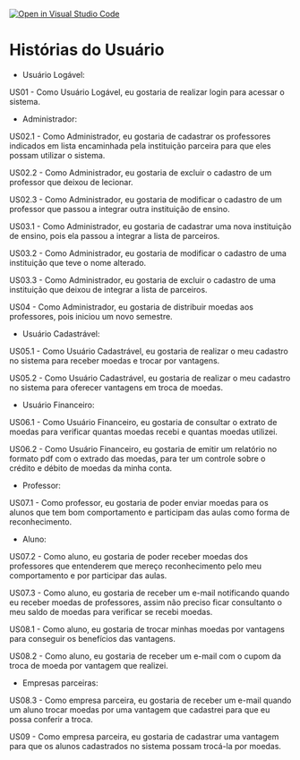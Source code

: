 [![Open in Visual Studio Code](https://classroom.github.com/assets/open-in-vscode-718a45dd9cf7e7f842a935f5ebbe5719a5e09af4491e668f4dbf3b35d5cca122.svg)](https://classroom.github.com/online_ide?assignment_repo_id=10804226&assignment_repo_type=AssignmentRepo)

# Histórias do Usuário

- Usuário Logável:

US01 - Como Usuário Logável, eu gostaria de realizar login para acessar o sistema.

- Administrador:

US02.1 - Como Administrador, eu gostaria de cadastrar os professores indicados em lista encaminhada pela instituição parceira para que eles possam utilizar o sistema.

US02.2 - Como Administrador, eu gostaria de excluir o cadastro de um professor que deixou de lecionar.

US02.3 - Como Administrador, eu gostaria de modificar o cadastro de um professor que passou a integrar outra instituição de ensino.

US03.1 - Como Administrador, eu gostaria de cadastrar uma nova instituição de ensino, pois ela passou a integrar a lista de parceiros.

US03.2 - Como Administrador, eu gostaria de modificar o cadastro de uma instituição que teve o nome alterado.

US03.3 - Como Administrador, eu gostaria de excluir o cadastro de uma instituição que deixou de integrar a lista de parceiros.

US04 - Como Administrador, eu gostaria de distribuir moedas aos professores, pois iniciou um novo semestre.

- Usuário Cadastrável:

US05.1 - Como Usuário Cadastrável, eu gostaria de realizar o meu cadastro no sistema para receber moedas e trocar por vantagens.

US05.2 - Como Usuário Cadastrável, eu gostaria de realizar o meu cadastro no sistema para oferecer vantagens em troca de moedas.

- Usuário Financeiro:

US06.1 - Como Usuário Financeiro, eu gostaria de consultar o extrato de moedas para verificar quantas moedas recebi e quantas moedas utilizei.

US06.2 - Como Usuário Financeiro, eu gostaria de emitir um relatório no formato pdf com o extrado das moedas, para ter um controle sobre o crédito e débito de moedas da minha conta.

- Professor:

US07.1 - Como professor, eu gostaria de poder enviar moedas para os alunos que tem bom comportamento e participam das aulas como forma de reconhecimento.

- Aluno:

US07.2 - Como aluno, eu gostaria de poder receber moedas dos professores que entenderem que mereço reconhecimento pelo meu comportamento e por participar das aulas.

US07.3 - Como aluno, eu gostaria de receber um e-mail notificando quando eu receber moedas de professores, assim não preciso ficar consultanto o meu saldo de moedas para verificar se recebi moedas.

US08.1 - Como aluno, eu gostaria de trocar minhas moedas por vantagens para conseguir os benefícios das vantagens.

US08.2 - Como aluno, eu gostaria de receber um e-mail com o cupom da troca de moeda por vantagem que realizei.

- Empresas parceiras:

US08.3 - Como empresa parceira, eu gostaria de receber um e-mail quando um aluno trocar moedas por uma vantagem que cadastrei para que eu possa conferir a troca.

US09 - Como empresa parceira, eu gostaria de cadastrar uma vantagem para que os alunos cadastrados no sistema possam trocá-la por moedas.
